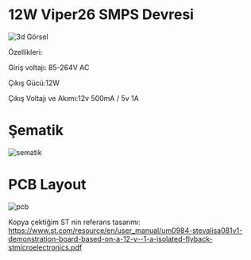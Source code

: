 # 12W Viper26 SMPS Devresi
 ![3d Görsel](https://user-images.githubusercontent.com/22753149/154749518-54cb09b4-ef44-4eb9-adbe-56b1bad05ded.png)
 
Özellikleri:

 Giriş voltajı: 85-264V AC 
 
 Çıkış Gücü:12W
 
 Çıkış Voltajı ve Akımı:12v 500mA / 5v 1A
# Şematik
![sematik](https://user-images.githubusercontent.com/22753149/154750689-e8e03f7d-633b-4f51-a55b-11531fbc1bf0.png)



# PCB Layout
![pcb](https://user-images.githubusercontent.com/22753149/154750506-9e3789dd-1e37-44cb-908b-876e62eeb1b9.png)


Kopya çektiğim ST nin referans tasarımı: https://www.st.com/resource/en/user_manual/um0984-stevalisa081v1-demonstration-board-based-on-a-12-v--1-a-isolated-flyback-stmicroelectronics.pdf
